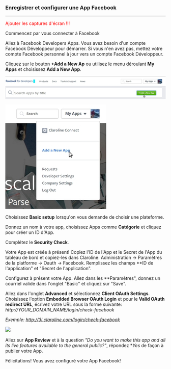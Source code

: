 ### Enregistrer et configurer une App Facebook
---

<p style="color: red">Ajouter les captures d'écran !!!</p>

Commencez par vous connecter à Facebook

Allez à Facebook Developers Apps. Vous avez besoin d'un compte Facebook Développeur pour démarrer. Si vous n'en avez pas, mettez votre compte Facebook personnel à jour vers un compte Facebook Développeur.

Cliquez sur le bouton **+Add a New Ap** ou utilisez le menu déroulant **My Apps** et choisissez **Add a New App**.

![](/fr/admin/images/fb_new_app_new_button.jpg)

![](/fr/admin/images/fb_new_app_menu.jpg)

Choisissez **Basic setup** lorsqu'on vous demande de choisir une plateforme.

Donnez un nom à votre app, choisissez Apps comme **Catégorie** et cliquez pour créer un ID d'App.

Complétez le **Security Check**.

Votre App est créée à présent! Copiez l'ID de l'App et le Secret de l'App du tableau de bord et copiez-les dans Claroline: Administration -> Paramètres de la platforme -> Oauth -> Facebook. Remplissez les champs **ID de l'application" et "Secret de l'application".

Configurez à présent votre App. Allez dans les **Paramètres", donnez un courriel valide dans l'onglet "Basic" et cliquez sur "Save".

Allez dans l'onglet **Advanced** et sélectionnez **Client OAuth Settings**. Choisissez l'option **Embedded Browser OAuth Login** et pour le **Valid OAuth redirect URL**, écrivez votre URL sous la forme suivante: _http://YOUR_DOMAIN_NAME/login/check-facebook_

_Exemple: http://3l.claroline.com/login/check-facebook_

![](/fr/admin/oauth/images/fb_app_enable_browser_add_redirect.jpg)

Allez sur **App Review** et à la question _"Do you want to make this app and all its live features available to the general public?"_, répondez **Yes* de façon à publier votre App.

Félicitations! Vous avez configuré votre App Facebook!